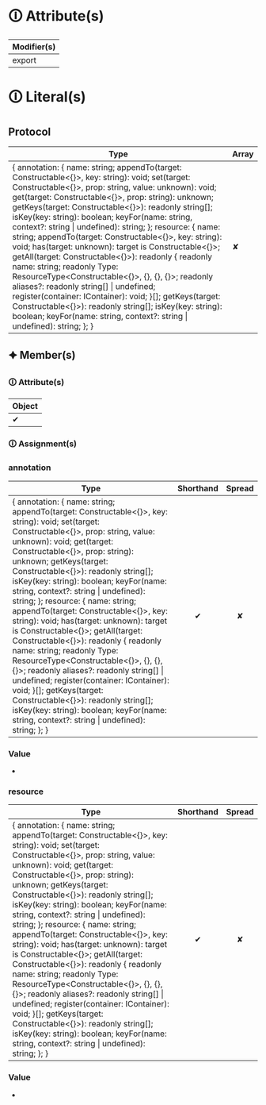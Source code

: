 # &#128712; Attribute(s)

| Modifier(s)                            |
|----------------------------------------|
| export |

# &#128712; Literal(s)

## Protocol

| Type                        | Array                           |
|-----------------------------|---------------------------------|
| { annotation: { name: string; appendTo(target: Constructable&lt;{}&gt;, key: string): void; set(target: Constructable&lt;{}&gt;, prop: string, value: unknown): void; get(target: Constructable&lt;{}&gt;, prop: string): unknown; getKeys(target: Constructable&lt;{}&gt;): readonly string[]; isKey(key: string): boolean; keyFor(name: string, context?: string &#124; undefined): string; }; resource: { name: string; appendTo(target: Constructable&lt;{}&gt;, key: string): void; has(target: unknown): target is Constructable&lt;{}&gt;; getAll(target: Constructable&lt;{}&gt;): readonly { readonly name: string; readonly Type: ResourceType&lt;Constructable&lt;{}&gt;, {}, {}, {}&gt;; readonly aliases?: readonly string[] &#124; undefined; register(container: IContainer): void; }[]; getKeys(target: Constructable&lt;{}&gt;): readonly string[]; isKey(key: string): boolean; keyFor(name: string, context?: string &#124; undefined): string; }; } | ✘ |

## 🟆 Member(s)

### &#128712; Attribute(s)

| Object                        |
|-------------------------------|
| ✔ |

### &#128712; Assignment(s)

### annotation

| Type                      | Shorthand                         | Spread                        |
|---------------------------|:---------------------------------:|:-----------------------------:|
| { annotation: { name: string; appendTo(target: Constructable&lt;{}&gt;, key: string): void; set(target: Constructable&lt;{}&gt;, prop: string, value: unknown): void; get(target: Constructable&lt;{}&gt;, prop: string): unknown; getKeys(target: Constructable&lt;{}&gt;): readonly string[]; isKey(key: string): boolean; keyFor(name: string, context?: string &#124; undefined): string; }; resource: { name: string; appendTo(target: Constructable&lt;{}&gt;, key: string): void; has(target: unknown): target is Constructable&lt;{}&gt;; getAll(target: Constructable&lt;{}&gt;): readonly { readonly name: string; readonly Type: ResourceType&lt;Constructable&lt;{}&gt;, {}, {}, {}&gt;; readonly aliases?: readonly string[] &#124; undefined; register(container: IContainer): void; }[]; getKeys(target: Constructable&lt;{}&gt;): readonly string[]; isKey(key: string): boolean; keyFor(name: string, context?: string &#124; undefined): string; }; } | ✔  | ✘ |

### Value

-

### resource

| Type                      | Shorthand                         | Spread                        |
|---------------------------|:---------------------------------:|:-----------------------------:|
| { annotation: { name: string; appendTo(target: Constructable&lt;{}&gt;, key: string): void; set(target: Constructable&lt;{}&gt;, prop: string, value: unknown): void; get(target: Constructable&lt;{}&gt;, prop: string): unknown; getKeys(target: Constructable&lt;{}&gt;): readonly string[]; isKey(key: string): boolean; keyFor(name: string, context?: string &#124; undefined): string; }; resource: { name: string; appendTo(target: Constructable&lt;{}&gt;, key: string): void; has(target: unknown): target is Constructable&lt;{}&gt;; getAll(target: Constructable&lt;{}&gt;): readonly { readonly name: string; readonly Type: ResourceType&lt;Constructable&lt;{}&gt;, {}, {}, {}&gt;; readonly aliases?: readonly string[] &#124; undefined; register(container: IContainer): void; }[]; getKeys(target: Constructable&lt;{}&gt;): readonly string[]; isKey(key: string): boolean; keyFor(name: string, context?: string &#124; undefined): string; }; } | ✔  | ✘ |

### Value

-
